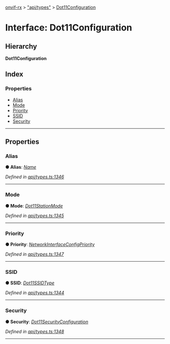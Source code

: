 [onvif-rx](../README.md) > ["api/types"](../modules/_api_types_.md) > [Dot11Configuration](../interfaces/_api_types_.dot11configuration.md)

# Interface: Dot11Configuration

## Hierarchy

**Dot11Configuration**

## Index

### Properties

* [Alias](_api_types_.dot11configuration.md#alias)
* [Mode](_api_types_.dot11configuration.md#mode)
* [Priority](_api_types_.dot11configuration.md#priority)
* [SSID](_api_types_.dot11configuration.md#ssid)
* [Security](_api_types_.dot11configuration.md#security)

---

## Properties

<a id="alias"></a>

###  Alias

**● Alias**: *[Name](../modules/_api_types_.md#name)*

*Defined in [api/types.ts:1346](https://github.com/patrickmichalina/onvif-rx/blob/d62cee9/src/api/types.ts#L1346)*

___
<a id="mode"></a>

###  Mode

**● Mode**: *[Dot11StationMode](../enums/_api_types_.dot11stationmode.md)*

*Defined in [api/types.ts:1345](https://github.com/patrickmichalina/onvif-rx/blob/d62cee9/src/api/types.ts#L1345)*

___
<a id="priority"></a>

###  Priority

**● Priority**: *[NetworkInterfaceConfigPriority](../modules/_api_types_.md#networkinterfaceconfigpriority)*

*Defined in [api/types.ts:1347](https://github.com/patrickmichalina/onvif-rx/blob/d62cee9/src/api/types.ts#L1347)*

___
<a id="ssid"></a>

###  SSID

**● SSID**: *[Dot11SSIDType](../modules/_api_types_.md#dot11ssidtype)*

*Defined in [api/types.ts:1344](https://github.com/patrickmichalina/onvif-rx/blob/d62cee9/src/api/types.ts#L1344)*

___
<a id="security"></a>

###  Security

**● Security**: *[Dot11SecurityConfiguration](_api_types_.dot11securityconfiguration.md)*

*Defined in [api/types.ts:1348](https://github.com/patrickmichalina/onvif-rx/blob/d62cee9/src/api/types.ts#L1348)*

___

